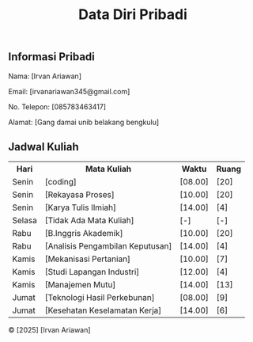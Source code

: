 <!DOCTYPE html>
<html lang="id">
<head>
    <meta charset="UTF-8">
    <meta name="viewport" content="width=device-width, initial-scale=1.0">
    <title>Data Diri dan Jadwal Kuliah</title>
    <link rel="stylesheet" href="styles.css">
</head>
<body>
    <header>
        <h1>Data Diri Pribadi</h1>
    </header>
    <section>
        <h2>Informasi Pribadi</h2>
        <p>Nama: [Irvan Ariawan]</p>
        <p>Email: [irvanariawan345@gmail.com]</p>
        <p>No. Telepon: [085783463417]</p>
        <p>Alamat: [Gang damai unib belakang bengkulu]</p>
    </section>
    <section>
        <h2>Jadwal Kuliah</h2>
        <table>
            <tr>
                <th>Hari</th>
                <th>Mata Kuliah</th>
                <th>Waktu</th>
                <th>Ruang</th>
            </tr>
            <tr>
                <td>Senin</td>
                <td>[coding]</td>
                <td>[08.00]</td>
                <td>[20]</td>
            </tr>
            <tr>
                <td>Senin</td>
                <td>[Rekayasa Proses]</td>
                <td>[10.00]</td>
                <td>[20]</td>
            </tr>
            <tr>
                <td>Senin</td>
                <td>[Karya Tulis Ilmiah]</td>
                <td>[14.00]</td>
                <td>[4]</td>
            </tr>
            <tr>
                <td>Selasa</td>
                <td>[Tidak Ada Mata Kuliah]</td>
                <td>[-]</td>
                <td>[-]</td>
            </tr>
            <tr>
                <td>Rabu</td>
                <td>[B.Inggris Akademik]</td>
                <td>[10.00]</td>
                <td>[20]</td>
            </tr>
            <tr>
                <td>Rabu</td>
                <td>[Analisis Pengambilan Keputusan]</td>
                <td>[14.00]</td>
                <td>[4]</td>
            </tr>
            <tr>
                <td>Kamis</td>
                <td>[Mekanisasi Pertanian]</td>
                <td>[10.00]</td>
                <td>[7]</td>
            </tr>
            <tr>
                <td>Kamis</td>
                <td>[Studi Lapangan Industri]</td>
                <td>[12.00]</td>
                <td>[4]</td>
            </tr>
            <tr>
                <td>Kamis</td>
                <td>[Manajemen Mutu]</td>
                <td>[14.00]</td>
                <td>[13]</td>
            </tr>
            <tr>
                <td>Jumat</td>
                <td>[Teknologi Hasil Perkebunan]</td>
                <td>[08.00]</td>
                <td>[9]</td>
            </tr>
            <tr>
                <td>Jumat</td>
                <td>[Kesehatan Keselamatan Kerja]</td>
                <td>[14.00]</td>
                <td>[6]</td>
        </table>
    </section>
    <footer>
        <p>©️ [2025] [Irvan Ariawan]</p>
    </footer>
</body>
</html>
